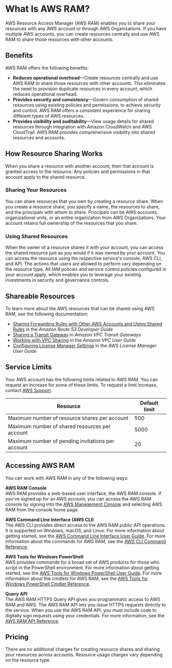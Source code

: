 # What Is AWS RAM?<a name="what-is"></a>

AWS Resource Access Manager \(AWS RAM\) enables you to share your resources with any AWS account or through AWS Organizations\. If you have multiple AWS accounts, you can create resources centrally and use AWS RAM to share those resources with other accounts\.

## Benefits<a name="what-is-features"></a>

AWS RAM offers the following benefits:
+ **Reduces operational overhead**—Create resources centrally and use AWS RAM to share those resources with other accounts\. This eliminates the need to provision duplicate resources in every account, which reduces operational overhead\.
+ **Provides security and consistency**—Govern consumption of shared resources using existing policies and permissions, to achieve security and control\. AWS RAM offers a consistent experience for sharing different types of AWS resources\.
+ **Provides visibility and auditability**—View usage details for shared resources through integration with Amazon CloudWatch and AWS CloudTrail\. AWS RAM provides comprehensive visibility into shared resources and accounts\.

## How Resource Sharing Works<a name="what-is-how"></a>

When you share a resource with another account, then that account is granted access to the resource\. Any policies and permissions in that account apply to the shared resource\.

### Sharing Your Resources<a name="what-is-how-sharing"></a>

You can share resources that you own by creating a resource share\. When you create a resource share, you specify a name, the resources to share, and the principals with whom to share\. Principals can be AWS accounts, organizational units, or an entire organization from AWS Organizations\. Your account retains full ownership of the resources that you share\.

### Using Shared Resources<a name="what-is-how-shared"></a>

When the owner of a resource shares it with your account, you can access the shared resource just as you would if it was owned by your account\. You can access the resource using the respective service's console, AWS CLI, and API\. The actions that users are allowed to perform vary depending on the resource type\. All IAM policies and service control policies configured in your account apply, which enables you to leverage your existing investments in security and governance controls\.

## Shareable Resources<a name="what-is-supported-resources"></a>

To learn more about the AWS resources that can be shared using AWS RAM, see the following documentation:
+ [Sharing Forwarding Rules with Other AWS Accounts and Using Shared Rules](https://docs.aws.amazon.com/Route53/latest/DeveloperGuide/resolver-rules-managing.html#resolver-rules-managing-sharing) in the *Amazon Route 53 Developer Guide*
+ [Sharing a Transit Gateway](https://docs.aws.amazon.com/vpc/latest/tgw/tgw-transit-gateways.html#tgw-sharing) in *Amazon VPC Transit Gateways*
+ [Working with VPC Sharing](https://docs.aws.amazon.com/vpc/latest/userguide/vpc-sharing.html) in the *Amazon VPC User Guide*
+ [Configuring License Manager Settings](https://docs.aws.amazon.com/license-manager/latest/userguide/settings.html) in the *AWS License Manager User Guide*

## Service Limits<a name="what-is-limits"></a>

Your AWS account has the following limits related to AWS RAM\. You can request an increase for some of these limits\. To request a limit increase, contact [AWS Support](https://console.aws.amazon.com/support/home#/)\.


| Resource | Default limit | 
| --- | --- | 
|  Maximum number of resource shares per account  |  500  | 
|  Maximum number of shared resources per account  |  5000  | 
|  Maximum number of pending invitations per account  |  20  | 

## Accessing AWS RAM<a name="what-is-accessing"></a>

You can work with AWS RAM in any of the following ways:

**AWS RAM Console**  
AWS RAM provides a web\-based user interface, the AWS RAM console\. If you've signed up for an AWS account, you can access the AWS RAM console by signing into the [AWS Management Console](https://console.aws.amazon.com/) and selecting AWS RAM from the console home page\.

**AWS Command Line Interface \(AWS CLI\)**  
The AWS CLI provides direct access to the AWS RAM public API operations\. It is supported on Windows, macOS, and Linux\. For more information about getting started, see the [AWS Command Line Interface User Guide](https://docs.aws.amazon.com/cli/latest/userguide/)\. For more information about the commands for AWS RAM, see the [AWS CLI Command Reference](https://docs.aws.amazon.com/cli/latest/reference/)\.

**AWS Tools for Windows PowerShell**  
AWS provides commands for a broad set of AWS products for those who script in the PowerShell environment\. For more information about getting started, see the [AWS Tools for Windows PowerShell User Guide](https://docs.aws.amazon.com/powershell/latest/userguide/)\. For more information about the cmdlets for AWS RAM, see the [AWS Tools for Windows PowerShell Cmdlet Reference](https://docs.aws.amazon.com/powershell/latest/reference/)\.

**Query API**  
The AWS RAM HTTPS Query API gives you programmatic access to AWS RAM and AWS\. The AWS RAM API lets you issue HTTPS requests directly to the service\. When you use the AWS RAM API, you must include code to digitally sign requests using your credentials\. For more information, see the [AWS RAM API Reference](https://docs.aws.amazon.com/ram/latest/APIReference/Welcome.html)\.

## Pricing<a name="what-is-pricing"></a>

There are no additional charges for creating resource shares and sharing your resources across accounts\. Resource usage charges vary depending on the resource type\.